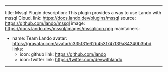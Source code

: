 
---
title: Mssql Plugin
description: This plugin provides a way to use Lando with mssql Cloud.
link: https://docs.lando.dev/plugins/mssql
source: https://github.com/lando/mssql
image: https://docs.lando.dev/mssql/images/mssqlicon.png
maintainers:
  - name: Team Lando
    avatar: https://gravatar.com/avatar/c335f31e62b453f747f39a84240b3bbd
    links:
      - icon: github
        link: https://github.com/lando
      - icon: twitter
        link: https://twitter.com/devwithlando
---

